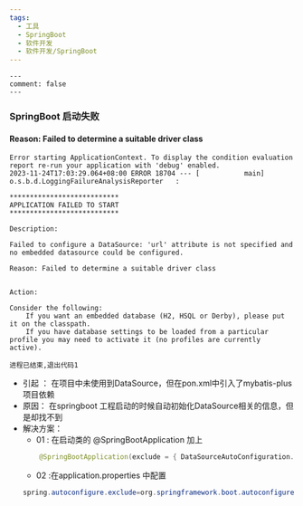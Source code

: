 ```yaml
---
tags:
  - 工具
  - SpringBoot
  - 软件开发
  - 软件开发/SpringBoot
---
```


```
---
comment: false
---
```
### SpringBoot 启动失败
#### Reason: Failed to determine a suitable driver class
``` Shell
Error starting ApplicationContext. To display the condition evaluation report re-run your application with 'debug' enabled.
2023-11-24T17:03:29.064+08:00 ERROR 18704 --- [           main] o.s.b.d.LoggingFailureAnalysisReporter   : 

***************************
APPLICATION FAILED TO START
***************************

Description:

Failed to configure a DataSource: 'url' attribute is not specified and no embedded datasource could be configured.

Reason: Failed to determine a suitable driver class


Action:

Consider the following:
	If you want an embedded database (H2, HSQL or Derby), please put it on the classpath.
	If you have database settings to be loaded from a particular profile you may need to activate it (no profiles are currently active).

进程已结束,退出代码1
```
- 引起 ： 在项目中未使用到DataSource，但在pon.xml中引入了mybatis-plus 项目依赖
- 原因： 在springboot 工程启动的时候自动初始化DataSource相关的信息，但是却找不到
- 解决方案：
	- 01 : 在启动类的 @SpringBootApplication 加上
	```java
		@SpringBootApplication(exclude = { DataSourceAutoConfiguration.class, DataSourceTransactionManagerAutoConfiguration.class })
	```
	- 02 :在application.properties 中配置
	```java
	spring.autoconfigure.exclude=org.springframework.boot.autoconfigure.jdbc.DataSourceAutoConfiguration,org.springframework.boot.autoconfigure.jdbc.DataSourceTransactionManagerAutoConfiguration
	```